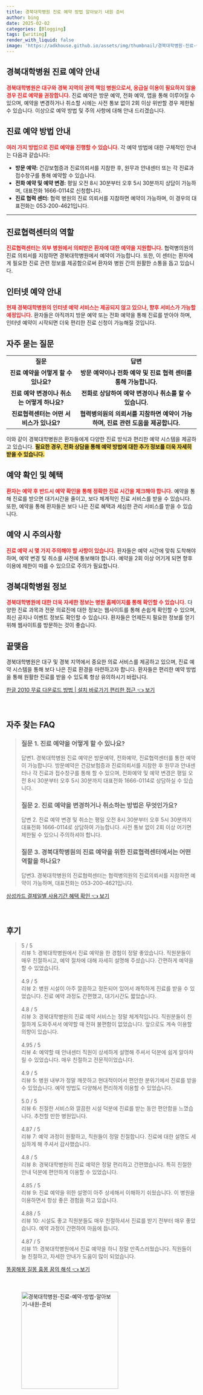 ```yaml
---
title: 경북대학병원 진료 예약 방법 알아보기 내원 준비
author: bing
date: 2025-02-02
categories: [Blogging]
tags: [writing]
render_with_liquid: false
image: 'https://adkhouse.github.io/assets/img/thumbnail/경북대학병원-진료-예약-방법-알아보기-내원-준비.webp'
---
```



<h2 id='경북대학병원_진료예약_안내'>경북대학병원 진료 예약 안내</h2>

<p><b><span style="color: #ee2323;">경북대학병원은 대구와 경북 지역의 권역 책임 병원으로서, 응급실 이용이 필요하지 않을 경우 진료 예약을 권장합니다.</span></b> 진료 예약은 방문 예약, 전화 예약, 앱을 통해 이루어질 수 있으며, 예약을 변경하거나 취소할 시에는 사전 통보 없이 2회 이상 위반할 경우 제한될 수 있습니다. 이상으로 예약 방법 및 주의 사항에 대해 안내 드리겠습니다.</p>

<h2 id='진료예약_방법'>진료 예약 방법 안내</h2>

<p><b><span style="color: #ee2323;">여러 가지 방법으로 진료 예약을 진행할 수 있습니다.</span></b> 각 예약 방법에 대한 구체적인 안내는 다음과 같습니다:</p>

<ul>
    <li><b>방문 예약:</b> 건강보험증과 진료의뢰서를 지참한 후, 원무과 안내센터 또는 각 진료과 접수창구를 통해 예약할 수 있습니다.</li>
    <li><b>전화 예약 및 예약 변경:</b> 평일 오전 8시 30분부터 오후 5시 30분까지 상담이 가능하며, 대표전화 1666-0114로 신청합니다.</li>
    <li><b>진료 협력 센터:</b> 협력 병원의 진료 의뢰서를 지참하면 예약이 가능하며, 이 경우의 대표전화는 053-200-4621입니다.</li>
</ul>

<hr />

<h2 id='진료협력센터_역할'>진료협력센터의 역할</h2>

<p><b><span style="color: #ee2323;">진료협력센터는 외부 병원에서 의뢰받은 환자에 대한 예약을 지원합니다.</span></b> 협력병의원의 진료 의뢰서를 지참하면 경북대학병원에서 예약이 가능합니다. 또한, 이 센터는 환자에게 필요한 진료 관련 정보를 제공함으로써 환자와 병원 간의 원활한 소통을 돕고 있습니다.</p>

<h2 id='인터넷예약_안내'>인터넷 예약 안내</h2>

<p><b><span style="color: #ee2323;">현재 경북대학병원의 인터넷 예약 서비스는 제공되지 않고 있으나, 향후 서비스가 가능할 예정입니다.</span></b> 환자들은 아직까지 방문 예약 또는 전화 예약을 통해 진료를 받아야 하며, 인터넷 예약이 시작되면 더욱 편리한 진료 신청이 가능해질 것입니다.</p>

<h2 id='자주_묻는_질문'>자주 묻는 질문</h2>

<table>
    <tr>
        <td style="text-align: center; height: 17px;"><b>질문</b></td>
        <td style="text-align: center; height: 17px;"><b>답변</b></td>
    </tr>
    <tr>
        <td style="text-align: center; height: 17px;"><b>진료 예약을 어떻게 할 수 있나요?</b></td>
        <td style="text-align: center; height: 17px;"><b>방문 예약이나 전화 예약 및 진료 협력 센터를 통해 가능합니다.</b></td>
    </tr>
    <tr>
        <td style="text-align: center; height: 17px;"><b>진료 예약 변경이나 취소는 어떻게 하나요?</b></td>
        <td style="text-align: center; height: 17px;"><b>전화로 상담하여 예약 변경이나 취소를 할 수 있습니다.</b></td>
    </tr>
    <tr>
        <td style="text-align: center; height: 17px;"><b>진료협력센터는 어떤 서비스가 있나요?</b></td>
        <td style="text-align: center; height: 17px;"><b>협력병의원의 의뢰서를 지참하면 예약이 가능하며, 진료 관련 도움을 제공합니다.</b></td>
    </tr>
</table>

<p>이와 같이 경북대학병원은 환자들에게 다양한 진료 방식과 편리한 예약 시스템을 제공하고 있습니다. <b><span style="background-color: #ffe066;">필요한 경우, 전화 상담을 통해 예약 방법에 대한 추가 정보를 더욱 자세히 받을 수 있습니다.</span></b></p>

<h2 id='예약확인_및_혜택'>예약 확인 및 혜택</h2>

<p><b><span style="color: #ee2323;">환자는 예약 후 반드시 예약 확인을 통해 정확한 진료 시간을 체크해야 합니다.</span></b> 예약을 통해 진료를 받으면 대기시간을 줄이고, 보다 체계적인 진료 서비스를 받을 수 있습니다. 또한, 예약을 통해 환자들은 보다 나은 진료 혜택과 세심한 관리 서비스를 받을 수 있습니다.</p>

<h2 id='예약시_주의사항'>예약 시 주의사항</h2>

<p><b><span style="color: #ee2323;">진료 예약 시 몇 가지 주의해야 할 사항이 있습니다.</span></b> 환자들은 예약 시간에 맞춰 도착해야 하며, 예약 변경 및 취소를 사전에 통보해야 합니다. 예약을 2회 이상 어기게 되면 향후 이용에 제한이 따를 수 있으므로 주의가 필요합니다.</p>

<h2 id='경북대학병원_정보'>경북대학병원 정보</h2>

<p><b><span style="color: #ee2323;">경북대학병원에 대한 더욱 자세한 정보는 병원 홈페이지를 통해 확인할 수 있습니다.</span></b> 다양한 진료 과목과 전문 의료진에 대한 정보는 웹사이트를 통해 손쉽게 확인할 수 있으며, 최신 공지나 이벤트 정보도 확인할 수 있습니다. 환자들은 언제든지 필요한 정보를 얻기 위해 웹사이트를 방문하는 것이 좋습니다.</p>

<h2 id='끝맺음'>끝맺음</h2>

<p>경북대학병원은 대구 및 경북 지역에서 중요한 의료 서비스를 제공하고 있으며, 진료 예약 시스템을 통해 보다 나은 진료 환경을 마련하고자 합니다. 환자들은 편리한 예약 방법을 통해 원활한 진료를 받을 수 있도록 항상 유의하시기 바랍니다.</p>


<p><a class="click-button" title="한글 2010 무료 다운로드 방법 | 설치 바로가기 편리한 접근" href="https://adkhouse.github.io/posts/%ED%95%9C%EA%B8%80-2010-%EB%AC%B4%EB%A3%8C-%EB%8B%A4%EC%9A%B4%EB%A1%9C%EB%93%9C-%EB%B0%A9%EB%B2%95-%EC%84%A4%EC%B9%98-%EB%B0%94%EB%A1%9C%EA%B0%80%EA%B8%B0-%ED%8E%B8%EB%A6%AC%ED%95%9C-%EC%A0%91%EA%B7%BC/" rel="dofollow">한글 2010 무료 다운로드 방법 | 설치 바로가기 편리한 접근 👈 보기</a></p><br>
<h2 id='자주_찾는_FAQ'>자주 찾는 FAQ</h2>
<div itemscope="" itemtype="https://schema.org/FAQPage"> 
<blockquote> 
<div itemscope="" itemprop="mainEntity" itemtype="https://schema.org/Question"> 
<h3 itemprop="name">질문 1. 진료 예약을 어떻게 할 수 있나요?</h3> 
<div itemscope="" itemprop="acceptedAnswer" itemtype="https://schema.org/Answer"> 
<span itemprop="text"> 
<p>답변1. 경북대학병원 진료 예약은 방문예약, 전화예약, 진료협력센터를 통한 예약이 가능합니다. 방문예약은 건강보험증과 진료의뢰서를 지참한 후 원무과 안내센터나 각 진료과 접수창구를 통해 할 수 있으며, 전화예약 및 예약 변경은 평일 오전 8시 30분부터 오후 5시 30분까지 대표전화 1666-0114로 상담하실 수 있습니다.</p> 
</span> 
</div> 
</div> 

<div itemscope="" itemprop="mainEntity" itemtype="https://schema.org/Question"> 
<h3 itemprop="name">질문 2. 진료 예약을 변경하거나 취소하는 방법은 무엇인가요?</h3> 
<div itemscope="" itemprop="acceptedAnswer" itemtype="https://schema.org/Answer"> 
<span itemprop="text"> 
<p>답변 2. 진료 예약 변경 및 취소는 평일 오전 8시 30분부터 오후 5시 30분까지 대표전화 1666-0114로 상담하여 가능합니다. 사전 통보 없이 2회 이상 어기면 제한될 수 있으니 주의하셔야 합니다.</p> 
</span> 
</div> 
</div> 

<div itemscope="" itemprop="mainEntity" itemtype="https://schema.org/Question"> 
<h3 itemprop="name">질문 3. 경북대학병원의 진료 예약을 위한 진료협력센터에서는 어떤 역할을 하나요?</h3> 
<div itemscope="" itemprop="acceptedAnswer" itemtype="https://schema.org/Answer"> 
<span itemprop="text"> 
<p>답변3. 경북대학병원의 진료협력센터는 협력병의원의 진료의뢰서를 지참하면 예약이 가능하며, 대표전화는 053-200-4621입니다.</p> 
</span> 
</div> 
</div> 
</blockquote> 
</div>
<p><a class="click-button" title="삼성카드 결제일별 사용기간 혜택 확인" href="https://adkhouse.github.io/posts/%EC%82%BC%EC%84%B1%EC%B9%B4%EB%93%9C-%EA%B2%B0%EC%A0%9C%EC%9D%BC%EB%B3%84-%EC%82%AC%EC%9A%A9%EA%B8%B0%EA%B0%84-%ED%98%9C%ED%83%9D-%ED%99%95%EC%9D%B8/" rel="dofollow">삼성카드 결제일별 사용기간 혜택 확인 👈 보기</a></p><br>
<h2 id='후기'>후기</h2>
<div itemscope itemtype="https://schema.org/Product">
  <blockquote>
  <div itemprop="review" itemscope itemtype="https://schema.org/Review">
      <div itemprop="reviewRating" itemscope itemtype="https://schema.org/Rating"> <span itemprop="ratingValue">5</span> / <span itemprop="bestRating">5</span> </div>
      <span itemprop="reviewBody">리뷰 1: 경북대학병원에서 진료 예약을 한 경험이 정말 좋았습니다. 직원분들이 매우 친절하시고, 예약 절차에 대해 자세히 설명해 주셨습니다. 간편하게 예약을 할 수 있었습니다.</span>
  </div>
  <br>
  <div itemprop="review" itemscope itemtype="https://schema.org/Review">
      <div itemprop="reviewRating" itemscope itemtype="https://schema.org/Rating"> <span itemprop="ratingValue">4.9</span> / <span itemprop="bestRating">5</span> </div>
      <span itemprop="reviewBody">리뷰 2: 병원 시설이 아주 깔끔하고 정돈되어 있어서 쾌적하게 진료를 받을 수 있었습니다. 진료 예약 과정도 간편했고, 대기시간도 짧았습니다.</span>
  </div>
  <br>
  <div itemprop="review" itemscope itemtype="https://schema.org/Review">
      <div itemprop="reviewRating" itemscope itemtype="https://schema.org/Rating"> <span itemprop="ratingValue">4.8</span> / <span itemprop="bestRating">5</span> </div>
      <span itemprop="reviewBody">리뷰 3: 경북대학병원의 진료 예약 서비스는 정말 체계적입니다. 직원분들이 친절하게 도와주셔서 예약할 때 전혀 불편함이 없었습니다. 앞으로도 계속 이용할 의향이 있습니다.</span>
  </div>
  <br>
  <div itemprop="review" itemscope itemtype="https://schema.org/Review">
      <div itemprop="reviewRating" itemscope itemtype="https://schema.org/Rating"> <span itemprop="ratingValue">4.95</span> / <span itemprop="bestRating">5</span> </div>
      <span itemprop="reviewBody">리뷰 4: 예약할 때 안내센터 직원이 상세하게 설명해 주셔서 덕분에 쉽게 알아차릴 수 있었습니다. 매우 친절하고 전문적이었습니다.</span>
  </div>
  <br>
  <div itemprop="review" itemscope itemtype="https://schema.org/Review">
      <div itemprop="reviewRating" itemscope itemtype="https://schema.org/Rating"> <span itemprop="ratingValue">4.9</span> / <span itemprop="bestRating">5</span> </div>
      <span itemprop="reviewBody">리뷰 5: 병원 내부가 정말 깨끗하고 현대적이어서 편안한 분위기에서 진료를 받을 수 있었습니다. 예약 방법도 다양해서 편리하게 이용할 수 있었습니다.</span>
  </div>
  <br>
  <div itemprop="review" itemscope itemtype="https://schema.org/Review">
      <div itemprop="reviewRating" itemscope itemtype="https://schema.org/Rating"> <span itemprop="ratingValue">5.0</span> / <span itemprop="bestRating">5</span> </div>
      <span itemprop="reviewBody">리뷰 6: 친절한 서비스와 깔끔한 시설 덕분에 진료를 받는 동안 편안함을 느꼈습니다. 추천할 만한 병원입니다.</span>
  </div>
  <br>
  <div itemprop="review" itemscope itemtype="https://schema.org/Review">
      <div itemprop="reviewRating" itemscope itemtype="https://schema.org/Rating"> <span itemprop="ratingValue">4.87</span> / <span itemprop="bestRating">5</span> </div>
      <span itemprop="reviewBody">리뷰 7: 예약 과정이 원활하고, 직원들이 정말 친절합니다. 진료에 대한 설명도 세심하게 해 주셔서 감사했습니다.</span>
  </div>
  <br>
  <div itemprop="review" itemscope itemtype="https://schema.org/Review">
      <div itemprop="reviewRating" itemscope itemtype="https://schema.org/Rating"> <span itemprop="ratingValue">4.8</span> / <span itemprop="bestRating">5</span> </div>
      <span itemprop="reviewBody">리뷰 8: 경북대학병원의 진료 예약은 정말 편리하고 간편했습니다. 특히 친절한 안내 덕분에 편안하게 이용할 수 있었습니다.</span>
  </div>
  <br>
  <div itemprop="review" itemscope itemtype="https://schema.org/Review">
      <div itemprop="reviewRating" itemscope itemtype="https://schema.org/Rating"> <span itemprop="ratingValue">4.85</span> / <span itemprop="bestRating">5</span> </div>
      <span itemprop="reviewBody">리뷰 9: 진료 예약을 위한 설명이 아주 상세해서 이해하기 쉬웠습니다. 이 병원을 이용하면서 항상 좋은 경험을 하고 있습니다.</span>
  </div>
  <br>
  <div itemprop="review" itemscope itemtype="https://schema.org/Review">
      <div itemprop="reviewRating" itemscope itemtype="https://schema.org/Rating"> <span itemprop="ratingValue">4.88</span> / <span itemprop="bestRating">5</span> </div>
      <span itemprop="reviewBody">리뷰 10: 시설도 좋고 직원분들도 매우 친절하셔서 진료를 받기 전부터 매우 좋았습니다. 예약 과정이 간편하여 마음에 듭니다.</span>
  </div>
  <br>
  <div itemprop="review" itemscope itemtype="https://schema.org/Review">
      <div itemprop="reviewRating" itemscope itemtype="https://schema.org/Rating"> <span itemprop="ratingValue">4.87</span> / <span itemprop="bestRating">5</span> </div>
      <span itemprop="reviewBody">리뷰 11: 경북대학병원에서 진료 예약을 하니 정말 만족스러웠습니다. 직원들이 늘 친절하고, 자세한 안내가 도움이 많이 되었습니다.</span>
  </div>
  </blockquote>
</div>
<p><a class="click-button" title="똥꿈해몽 길몽 흉몽 꿈의 해석" href="https://adkhouse.github.io/posts/%EB%98%A5%EA%BF%88%ED%95%B4%EB%AA%BD-%EA%B8%B8%EB%AA%BD-%ED%9D%89%EB%AA%BD-%EA%BF%88%EC%9D%98-%ED%95%B4%EC%84%9D/" rel="dofollow">똥꿈해몽 길몽 흉몽 꿈의 해석 👈 보기</a></p><br>
<figure class="image"><img src="https://adkhouse.github.io/assets/img/thumbnail/경북대학병원-진료-예약-방법-알아보기-내원-준비.webp" alt="경북대학병원-진료-예약-방법-알아보기-내원-준비" width="256" height="256"></figure>